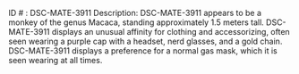 ID # : DSC-MATE-3911
Description: DSC-MATE-3911 appears to be a monkey of the genus Macaca, standing approximately 1.5 meters tall. DSC-MATE-3911 displays an unusual affinity for clothing and accessorizing, often seen wearing a purple cap with a headset, nerd glasses, and a gold chain. DSC-MATE-3911 displays a preference for a normal gas mask, which it is seen wearing at all times.